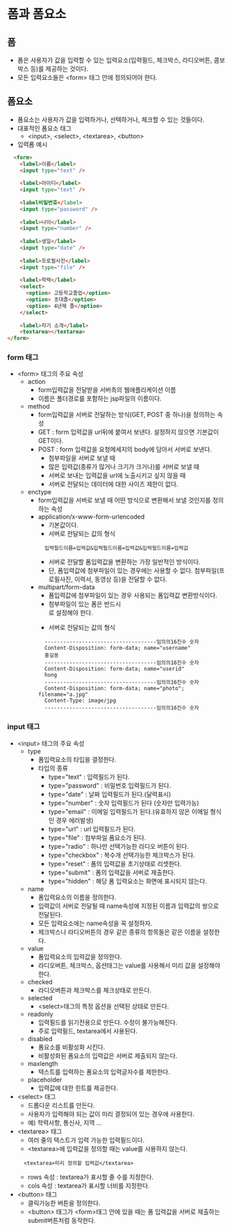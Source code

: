 # 폼과 폼요소
## 폼
- 폼은 사용자가 값을 입력할 수 있는 입력요소(입력필드, 체크박스, 라디오버튼, 콤보박스 등)를 제공하는 것이다.
- 모든 입력요소들은 &lt;form&gt; 태그 안에 정의되어야 한다.

## 폼요소
- 폼요소는 사용자가 값을 입력하거나, 선택하거나, 체크할 수 있는 것들이다.
- 대표적인 폼요소 태그
  + &lt;input&gt;, &lt;select&gt;, &lt;textarea&gt;, &lt;button&gt;
- 입력폼 예시
```html
  <form>
    <label>이름</label>
    <input type="text" />
    
    <label>아이디</label>
    <input type="text" />		
    
    <label비밀번호</label>
    <input type="password" />
    
    <label>나이</label>
    <input type="number" />
    
    <label>생일</label>
    <input type="date" />
    
    <label>프로필사진</label>
    <input type="file" />
    
    <label>학력</label>
    <select>
      <option> 고등학교졸업</option>
      <option> 초대졸</option>
      <option> 4년제 졸</option>
    </select>
    
    <label>자기 소개</label>
    <textarea></textarea>
</form>
```

### form 태그
- &lt;form&gt; 태그의 주요 속성
  + action
    * form입력값을 전달받을 서버측의 웹애플리케이션 이름
    * 이름은 폴더경로를 포함하는 jsp파일의 이름이다.
  + method
    * form입력값을 서버로 전달하는 방식(GET, POST 중 하나)을 정의하는 속성
    * GET : form 입력값을 url뒤에 붙여서 보낸다. 설정하지 않으면 기본값이 GET이다.
    * POST : form 입력값을 요청메세지의 body에 담아서 서버로 보낸다.
      - 첨부파일을 서버로 보낼 때
      - 많은 입력값(종류가 많거나 크기가 크거나)를 서버로 보낼 때
      - 서버로 보내는 입력값을 url에 노출시키고 싶지 않을 때 
      - 서버로 전달되는 데이터에 대한 사이즈 제한이 없다.
  + enctype
    * form입력값을 서버로 보낼 때 어떤 방식으로 변환해서 보낼 것인지를 정의하는 속성
    * application/x-www-form-urlencoded 
      - 기본값이다.
      - 서버로 전달되는 값의 형식
      ```
        입력필드이름=입력값&입력필드이름=입력값&입력필드이름=입력값 
      ```
      - 서버로 전달할 폼입력값을 변환하는 가장 일반적인 방식이다.
      - 단, 폼입력값에 첨부파일이 있는 경우에는 사용할 수 없다. 첨부파일(프로필사진, 이력서, 동영상 등)을 전달할 수 없다.
    * multipart/form-data  
      - 폼입력값에 첨부파일이 있는 경우 사용되는 폼입력값 변환방식이다.
      - 첨부파일이 있는 폼은 반드시 <form method="post" enctype="multipart/form-data">로 설정해야 한다.
      - 서버로 전달되는 값의 형식
      ```
        ------------------------------------임의의16진수 숫자
        Content-Disposition: form-data; name="username"
        홍길동 
        ------------------------------------임의의16진수 숫자       
        Content-Disposition: form-data; name="userid"
        hong
        ------------------------------------임의의16진수 숫자
        Content-Disposition: form-data; name="photo"; filename="a.jpg"
        Content-Type: image/jpg
        ------------------------------------임의의16진수 숫자
      ```
### input 태그
- &lt;input&gt; 태그의 주요 속성
  + type
    * 폼입력요소의 타입을 결정한다.
    * 타입의 종류
      - type="text"	: 입력필드가 된다.
      - type="password" : 비밀번호 입력필드가 된다.
      - type="date" : 날짜 입력필드가 된다.(달력표시)
      - type="number" : 숫자 입력필드가 된다 (숫자만 입력가능)
      - type="email" : 이메일 입력필드가 된다.(유효하지 않은 이메일 형식인 경우 에러발생)
      - type="url" : url 입력필드가 된다.
      - type="file"	: 첨부파일 폼요소가 된다.
      - type="radio" : 하나만 선택가능한 라디오 버튼이 된다.
      - type="checkbox" : 복수개 선택가능한 체크박스가 된다.
      - type="reset" : 폼의 입력값을 초기상태로 리셋한다.
      - type="submit" : 폼의 입력값을 서버로 제출한다.
      - type="hidden" : 해당 폼 입력요소는 화면에 표시되지 않는다.
  + name
    * 폼입력요소의 이름을 정의한다.
    * 입력값이 서버로 전달될 때 name속성에 지정된 이름과 입력값의 쌍으로 전달된다.
    * 모든 입력요소에는 name속성을 꼭 설정하자.
    * 체크박스나 라디오버튼의 경우 같은 종류의 항목들은 같은 이름을 설정한다.
  + value
    * 폼입력요소의 입력값을 정의한다.
    * 라디오버튼, 체크박스, 옵션태그는 value를 사용해서 미리 값을 설정해야 한다. 
  + checked
    * 라디오버튼과 체크박스를 체크상태로 만든다.
  + selected
    - &lt;select&gt;태그의 특정 옵션을 선택된 상태로 만든다.
  + readonly
    * 입력필드를 읽기전용으로 만든다. 수정이 불가능해진다.
    * 주로 입력필드, textarea에서 사용된다.
  + disabled
    * 폼요소를 비활성화 시킨다.
    * 비활성화된 폼요소의 입력값은 서버로 제출되지 않는다.
  + maxlength
    * 텍스트를 입력하는 폼요소의 입력글자수를 제한한다.
  + placeholder
    * 입력값에 대한 힌트를 제공한다.
- &lt;select&gt; 태그
  + 드롭다운 리스트를 만든다.
  + 사용자가 입력해야 되는 값이 미리 결정되어 있는 경우에 사용한다.
  + 예) 학력사항, 통신사, 지역 ...
- &lt;textarea&gt; 태그
  + 여러 줄의 텍스트가 입력 가능한 입력필드이다.
  + &lt;textarea&gt;에 입력값을 정의할 때는 value를 사용하지 않는다.
  ```
    <textarea>미리 정의할 입력값</textarea>
  ```
  + rows 속성 : textarea가 표시할 줄 수를 지정한다.
  + cols 속성 : textarea가 표시할 너비를 지정한다.
- &lt;button&gt; 태그
  + 클릭가능한 버튼을 정의한다.
  + &lt;button&gt; 태그가 &lt;form&gt;태그 안에 있을 때는 폼 입력값을 서버로 제출하는 submit버튼처럼 동작한다.









